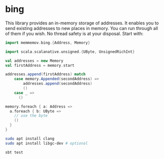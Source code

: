 # bing

This library provides an in-memory storage of addresses.
It enables you to send existing addresses to new places in memory.
You can run through all of them if you wish.
No thread safety is at your disposal.
Start with:

```scala
import memmemov.bing.{Address, Memory}

import scala.scalanative.unsigned.{UByte, UnsignedRichInt}

val addresses = new Memory
val firstAddress = memory.start

addresses.append(firstAddress) match
    case memory.Appended(secondAddress) =>
        addresses.append(secondAddress)
        ()
    case _ =>
      ()

memory.foreach { a: Address =>
  a.foreach { b: UByte =>
    // use the byte
    ()
  }
}
```

```bash
sudo apt install clang
sudo apt install libgc-dev # optional

sbt test
```
